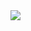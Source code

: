 <img src = "https://github-readme-stats.vercel.app/api?username=Jytesh&include_all_commits=true&show_icons=true&hide_border=true&hide_title=true&count_private=true&title_color=000000&icon_color=000000&text_color=000000&bg_color=ffffff">

